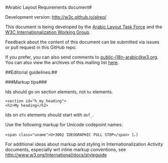 #Arabic Layout Requirements document#

Development version: http://w3c.github.io/alreq/

This document is being developed by the [Arabic Layout Task
Force](http://www.w3.org/International/groups/arabic-layout/) and the [W3C
Internationalization Working Group](http://www.w3.org/International/core/).

Feedback about the content of this document can be submitted via issues or pull
request in this GitHub repo. 

If you prefer, you can also send comments to
[public-i18n-arabic@w3.org](mailto:public-i18n-arabic-request@w3.org?subject=subscribe).
You can also view the archives of this mailing list
[here](http://lists.w3.org/Archives/Public/public-i18n-arabic/).

##Editorial guidelines:##

###Markup tips###

Ids should go on section elements, not `hx` elements.

```
<section id="h_my_heading">
<h2>My heading</h2>
```

Ids on `dfn` elements should start with `def_`.

Use the following markup for Unicode codepoint names:

```
<span class="uname">U+3002 IDEOGRAPHIC FULL STOP</span> [。]
```

For additional ideas about markup and styling in Internationalization Activity
documents, especially wrt inline markup conventions, see
http://www.w3.org/International/docs/styleguide
